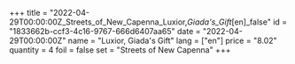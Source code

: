 +++
title = "2022-04-29T00:00:00Z_Streets_of_New_Capenna_Luxior,_Giada's_Gift_[en]_false"
id = "1833662b-ccf3-4c16-9767-666d6407aa65"
date = "2022-04-29T00:00:00Z"
name = "Luxior, Giada's Gift"
lang = ["en"]
price = "8.02"
quantity = 4
foil = false
set = "Streets of New Capenna"
+++
